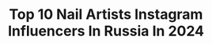 ---
title: Top 10 Nail Artists Instagram Influencers In Russia In 2024
description: >-
  Find top nail artists Instagram influencers in Russia in 2024. Most popular hashtags: #nailartist #nailblogger #nailstagram.
platform: Instagram
hits: 48
text_top: See the top-rated Instagram profiles on inBeat.
text_bottom: inBeat has 48 Instagram influencers like this in Russia for you to pitch.
profiles:
  - username: "mariapetrzak"
    fullname: >-
      МАНИКЮР СПБ
    bio: >-
      nail artist Maria 📩 direct _͟_͟_͟_͟_͟_͟_͟_͟_͟_͟_͟_͟_͟_͟_͟_͟_͟_͟_͟⠀ ⠀ ✙ @coffeeracer.spb _͟_͟_͟_͟_͟_͟_͟_͟_͟_͟_͟_͟_͟_͟_͟_͟_͟_͟_͟
    location: "Russia"
    followers: 21381
    engagement: 430
    commentsToLikes: 0.007672
    id: ck0twcz5sey3b0i19jxarvfi9
    verified: false
    hashtags: ""
  - username: "svet_nail_67"
    fullname: >-
      МАНИКЮР СМОЛЕНСК ПЕДИКЮР
    bio: >-
      СВЕТЛАНА 💪Nail-artist #svet_nail 🤩 Любитель Ярких Дизайнов ❣️Новых 👸 Записываю 💅моделирование 💅укрепление гелем 💅гельлак В профессии с 2007 Запись📲
    location: "Russia"
    followers: 24910
    engagement: 648
    commentsToLikes: 0.114150
    id: ck6ucwxlrhwcs0j71qrwpckvz
    verified: false
    hashtags: ""
  - username: "nail_art_kapriz"
    fullname: >-
      КУРСЫ МАНИКЮРА И ДИЗАЙНА
    bio: >-
      Кириченко Эльвира ▫️Инструктор школы @nailartist_vseyarusi в г. Новый Уренгой ▫️Инструктор-практик ▫️Информация и запись на ОБУЧЕНИЕ ⬇️⬇️⬇️
    location: "Russia"
    followers: 29264
    engagement: 204
    commentsToLikes: 0.016198
    id: ck8t3y8gz4xcp0j78el9sjnl2
    verified: false
    hashtags: "#valentineday, #minniemouse, #luxio, #gelplay"
  - username: "di_nailartist"
    fullname: >-
      КУРСЫ МАНИКЮРА ⚡️ КАЗАНЬ
    bio: >-
      Привет, я Диана Глухова 🦄 Про идеальный маникюр и дизайн ⚡️ГРУППОВЫЕ и ИНДИВИДУАЛЬНЫЕ курсы узнать здесь ⬇️
    location: "Russia"
    followers: 49185
    engagement: 207
    commentsToLikes: 0.109092
    id: ck5pxuvjpt1370i11skmyneju
    verified: false
    hashtags: ""
  - username: "nailartist_natali"
    fullname: >-
      МАНИКЮР✖️ОБУЧЕНИЕ✖️КОТЕЛЬНИКИ
    bio: >-
      4 года без однотонного😱 🤘🏿Научу ФОТОШОПУ, КЛАССИКЕ и ДИЗАЙНУ 👆🏿Я ПОМОГУ тебе, ведь я как и ты ежедневно работаю с клиентами 👇🏿ОНЛАЙН КУРСЫ👇🏿
    location: "Russia"
    followers: 127095
    engagement: 303
    commentsToLikes: 0.022473
    id: ck0txup0ukigq0i19z7a3l9a7
    verified: false
    hashtags: "#lusso27, #lusso15, #diva008, #lussopremiumblack"
  - username: "alexandrovna_nailartist"
    fullname: >-
      Марина✨КРЕАТИВНЫЙ NAIL БЛОГЕР
    bio: >-
      Сам Микки Маус завидует моим дизайнам, а Дисней нервно курит в сторонке👻⁣⁣⠀ ⁣⁣⠀ Пока мои конкуренты грызут ногти, я создаю шедевры🔥⁣⁣⠀ ⁣⁣⠀ Курсы:
    location: "Russia"
    followers: 91986
    engagement: 187
    commentsToLikes: 0.497325
    id: ck13aceb5pos10i19bvukrm8x
    verified: false
    hashtags: "#nickelodeon, #mknails, #nails, #mickeymousnails"
  - username: "burbalkaa"
    fullname: >-
      Yuliya
    bio: >-
      ✉byrballka@gmail.com 10% off code KADSQkZE @kadsnailart 10% off entire order YULIYA @clearjellystamper
    location: "Russia"
    followers: 3599
    engagement: 636
    commentsToLikes: 0.110424
    id: ck0ucai26gc6c0i1935ywqktk
    verified: false
    hashtags: "#prettynails, #nailswagg, #mymanicure, #nailvideos"
  - username: "nnailtasticc"
    fullname: >-
      Kira
    bio: >-
      💅Nailart & swatches 🌍Estonia 🗨 RU, EN, EE Discount codes @livelovepolish - NNAILTASTICC(10%) @soufeeljewelry - Kiixv15(15%) @fabelesshop - KIRA(10
    location: "Russia"
    followers: 10334
    engagement: 622
    commentsToLikes: 0.028436
    id: ck6tt4mms8ko20j716x1hrdte
    verified: false
    hashtags: "#aengland, #nailitdaily, #nail, #nailartist"
  - username: "cherie_annette_nails"
    fullname: >-
      
    bio: >-
      Я Аня, ко мне на ты💅😘 Жизнь тут @cherie_annette 😊 Ищу лакодрузей 🎀 Тула, Россия 💋 08.01.17 BornPrettyStore 10%: MAMOA10 Beautybigbang 10%: CHERIE
    location: "Russia"
    followers: 3269
    engagement: 809
    commentsToLikes: 0.065312
    id: ck0u6g7rh1xcb0i19misk7z6v
    verified: false
    hashtags: "#masura, #nicolediary, #nailpolish, #beautybigbang"
  - username: "mari_girl2203"
    fullname: >-
      Mariya S
    bio: >-
      I love my nails Thank you for reposting with credit :-) RU. Nijniy Novgorod for collaboration feel free to write me marigirl2203@gmail.com
    location: "Russia"
    followers: 6465
    engagement: 549
    commentsToLikes: 0.145035
    id: ck0ucajrxgcf30i1982fkfxcv
    verified: false
    hashtags: "#polishgirl, #nailswagg, #nailart, #nailideas"
---